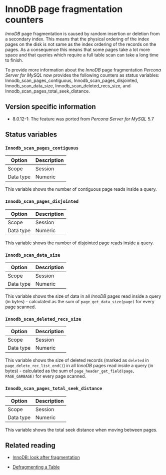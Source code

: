 # InnoDB page fragmentation counters

*InnoDB* page fragmentation is caused by random insertion or deletion from a
secondary index. This means that the physical ordering of the index pages on
the disk is not same as the index ordering of the records on the pages. As a
consequence this means that some pages take a lot more space and that queries
which require a full table scan can take a long time to finish.

To provide more information about the *InnoDB* page fragmentation 
*Percona Server for MySQL* now provides the following counters as status variables:
Innodb_scan_pages_contiguous,
Innodb_scan_pages_disjointed, Innodb_scan_data_size,
Innodb_scan_deleted_recs_size, and
Innodb_scan_pages_total_seek_distance.

## Version specific information

* 8.0.12-1: The feature was ported from *Percona Server for MySQL* 5.7

## Status variables

### `Innodb_scan_pages_contiguous`

| Option    | Description |
|-----------|-------------|
| Scope     | Session     |
| Data type | Numeric     |

This variable shows the number of contiguous page reads inside a query.

### `Innodb_scan_pages_disjointed`

| Option    | Description |
|-----------|-------------|
| Scope     | Session     |
| Data type | Numeric     |

This variable shows the number of disjointed page reads inside a query.

### `Innodb_scan_data_size`


| Option    | Description |
|-----------|-------------|
| Scope     | Session     |
| Data type | Numeric     |

This variable shows the size of data in all *InnoDB* pages read inside a
query (in bytes) - calculated as the sum of `page_get_data_size(page)` for
every page scanned.

### `Innodb_scan_deleted_recs_size`


| Option    | Description |
|-----------|-------------|
| Scope     | Session     |
| Data type | Numeric     |

This variable shows the size of deleted records (marked as `deleted` in
`page_delete_rec_list_end()`) in all *InnoDB* pages read inside a query
(in bytes) - calculated as the sum of `page_header_get_field(page,
PAGE_GARBAGE)` for every page scanned.

### `Innodb_scan_pages_total_seek_distance`

| Option    | Description |
|-----------|-------------|
| Scope     | Session     |
| Data type | Numeric     |

This variable shows the total seek distance when moving between pages.

## Related reading

* [InnoDB: look after fragmentation](https://www.percona.com/blog/2009/11/05/innodb-look-after-fragmentation/)

* [Defragmenting a Table](https://dev.mysql.com/doc/refman/8.0/en/innodb-file-defragmenting.html)
